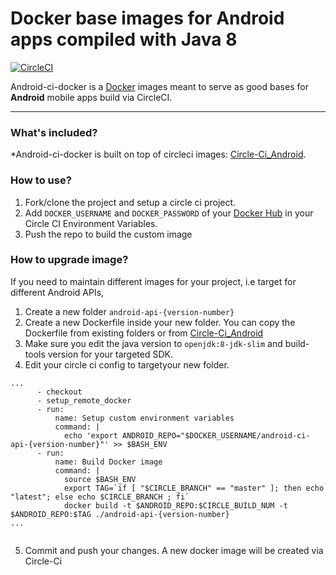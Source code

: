 # Docker base images for Android apps compiled with Java 8
[![CircleCI](https://circleci.com/gh/kaodim/android-ci-docker/tree/master.svg?style=svg&circle-token=686b83ae12d1ada7e1000ebc29b08d827bcb7698)](https://circleci.com/gh/kaodim/android-ci-docker/tree/master)

Android-ci-docker is a [Docker](https://www.docker.com) images meant to serve as good bases for **Android** mobile apps build via CircleCI.

---------------------------------------

<a name="whats_included"></a>
### What's included?

*Android-ci-docker is built on top of circleci images: [Circle-Ci_Android](https://github.com/CircleCI-Public/circleci-dockerfiles/tree/master/android/images).

<a name="how_to_use"></a>
### How to use?

1. Fork/clone the project and setup a circle ci project.
2. Add `DOCKER_USERNAME` and `DOCKER_PASSWORD` of your [Docker Hub](https://hub.docker.com) in your Circle CI Environment Variables.
3. Push the repo to build the custom image 

<a name="how_to_upgrade_image"></a>
### How to upgrade image?

If you need to maintain different images for your project, i.e target for different Android APIs,
1. Create a new folder `android-api-{version-number}`
2. Create a new Dockerfile inside your new folder. You can copy the Dockerfile from existing folders or from [Circle-Ci_Android](https://github.com/CircleCI-Public/circleci-dockerfiles/tree/master/android/images)
3. Make sure you edit the java version to `openjdk:8-jdk-slim` and build-tools version for your targeted SDK.
4. Edit your circle ci config to targetyour new folder. 

```
...
      - checkout
      - setup_remote_docker
      - run:
          name: Setup custom environment variables
          command: |
            echo 'export ANDROID_REPO="$DOCKER_USERNAME/android-ci-api-{version-number}"' >> $BASH_ENV
      - run:
          name: Build Docker image
          command: |
            source $BASH_ENV
            export TAG=`if [ "$CIRCLE_BRANCH" == "master" ]; then echo "latest"; else echo $CIRCLE_BRANCH ; fi`
            docker build -t $ANDROID_REPO:$CIRCLE_BUILD_NUM -t $ANDROID_REPO:$TAG ./android-api-{version-number}
...
   
```
5. Commit and push your changes. A new docker image will be created via Circle-Ci


